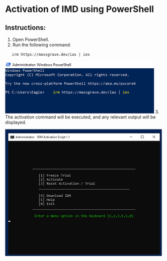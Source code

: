 # Activation of IMD using PowerShell



## Instructions:

1. Open PowerShell.
2. Run the following command: 

```
   irm https://massgrave.dev/ias | iex
```
![PowerShell](image.png)
3. The activation command will be executed, and any relevant output will be displayed.


![cmd output](image2.png)
